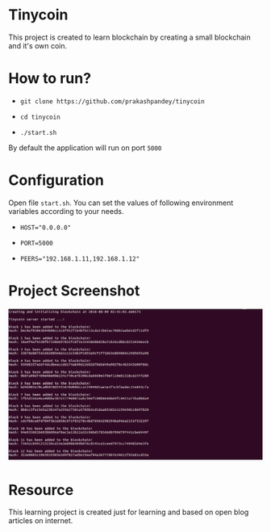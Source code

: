 # Tinycoin

This project is created to learn blockchain by creating a small blockchain and it's own coin. 

# How to run?

- `git clone https://github.com/prakashpandey/tinycoin`

- `cd tinycoin`

- `./start.sh`

By default the application will run on port `5000`

# Configuration

Open file `start.sh`. 
You can set the values of following environment variables according to your needs.

- `HOST="0.0.0.0"`

- `PORT=5000`

- `PEERS="192.168.1.11,192.168.1.12"`

# Project Screenshot 

![Screenshot](media/screenshot-1.png)

# Resource
This learning project is created just for learning and based on open blog articles on internet.

